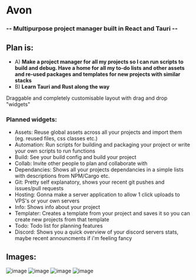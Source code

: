 # Avon
### -- Multipurpose project manager built in React and Tauri --
## Plan is:
- A) **Make a project manager for all my projects so I can run scripts to build and debug. Have a home for all my to-do lists and other assets and re-used packages and templates for new projects with similar stacks**
- B) **Learn Tauri and Rust along the way**

Draggable and completely customisable layout with drag and drop "widgets"

### Planned widgets:
- Assets: Reuse global assets across all your projects and import them (eg. reused files, css classes etc.)
- Automation: Run scripts for building and packaging your project or write your own scripts to run functions
- Build: See your build config and build your project
- Collab: Invite other people to plan and collaborate with
- Dependancies: Shows all your projects dependancies in a simple lists with descriptions from NPM/Cargo etc.
- Git: Pretty self explanatory, shows your recent git pushes and issues/pull requests
- Hosting: Gonna make a server application to allow 1 click uploads to VPS's or your own servers
- Info: Shows info about your project
- Templater: Creates a template from your project and saves it so you can create new projects from that template
- Todo: Todo list for planning features
- Discord: Shows you a quick overview of your discord servers stats, maybe recent announcments if i'm feeling fancy

## Images:
![image](https://github.com/juaneth/avon/assets/68202118/80693ff0-3969-4489-a243-4f1c61355396)
![image](https://github.com/juaneth/avon/assets/68202118/4005867a-e1a6-4a09-9863-2259cb087e8f)
![image](https://github.com/juaneth/avon/assets/68202118/def556fb-da42-4eae-a6df-4845b5edddd2)
![image](https://github.com/juaneth/avon/assets/68202118/831b1a06-cc50-4d47-8793-ddca53df6eee)
